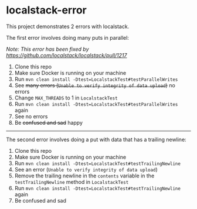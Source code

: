 # localstack-error

This project demonstrates 2 errors with localstack.

The first error involves doing many puts in parallel:

*Note: This error has been fixed by https://github.com/localstack/localstack/pull/1217*

1. Clone this repo
1. Make sure Docker is running on your machine
1. Run `mvn clean install -Dtest=LocalstackTest#testParallelWrites`
1. See ~~many errors (`Unable to verify integrity of data upload`)~~ no errors
1. Change `MAX_THREADS` to 1 in `LocalstackTest`
1. Run `mvn clean install -Dtest=LocalstackTest#testParallelWrites` again
1. See no errors
1. Be ~~confused and sad~~ happy

-----

The second error involves doing a put with data that has a trailing newline:

1. Clone this repo
1. Make sure Docker is running on your machine
1. Run `mvn clean install -Dtest=LocalstackTest#testTrailingNewline`
1. See an error (`Unable to verify integrity of data upload`)
1. Remove the trailing newline in the `contents` variable in the `testTrailingNewline` method in `LocalstackTest`
1. Run `mvn clean install -Dtest=LocalstackTest#testTrailingNewline` again
1. Be confused and sad
